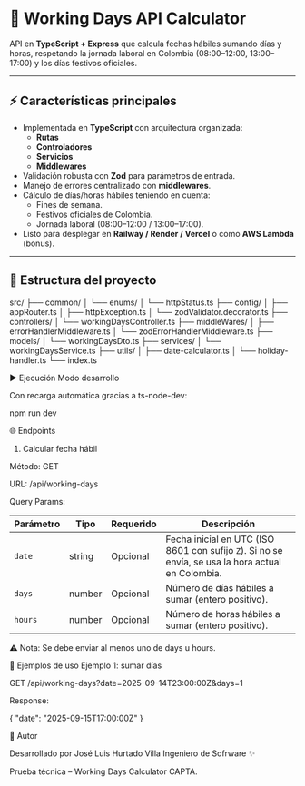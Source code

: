 # 📅 Working Days API Calculator

API en **TypeScript + Express** que calcula fechas hábiles sumando días y horas, respetando la jornada laboral en Colombia (08:00–12:00, 13:00–17:00) y los días festivos oficiales.

---

## ⚡️ Características principales

- Implementada en **TypeScript** con arquitectura organizada:
  - **Rutas**
  - **Controladores**
  - **Servicios**
  - **Middlewares**
- Validación robusta con **Zod** para parámetros de entrada.
- Manejo de errores centralizado con **middlewares**.
- Cálculo de días/horas hábiles teniendo en cuenta:
  - Fines de semana.
  - Festivos oficiales de Colombia.
  - Jornada laboral (08:00–12:00 / 13:00–17:00).
- Listo para desplegar en **Railway / Render / Vercel** o como **AWS Lambda** (bonus).

---

## 📂 Estructura del proyecto

src/
├── common/
│ └── enums/
│ └── httpStatus.ts
├── config/
│ ├── appRouter.ts
│ ├── httpException.ts
│ └── zodValidator.decorator.ts
├── controllers/
│ └── workingDaysController.ts
├── middleWares/
│ ├── errorHandlerMiddleware.ts
│ └── zodErrorHandlerMiddleware.ts
├── models/
│ └── workingDaysDto.ts
├── services/
│ └── workingDaysService.ts
├── utils/
│ ├── date-calculator.ts
│ └── holiday-handler.ts
└── index.ts

▶️ Ejecución
Modo desarrollo

Con recarga automática gracias a ts-node-dev:

npm run dev

🌐 Endpoints

1. Calcular fecha hábil

Método: GET

URL: /api/working-days

Query Params:

| Parámetro | Tipo   | Requerido | Descripción                                                                                        |
| --------- | ------ | --------- | -------------------------------------------------------------------------------------------------- |
| `date`    | string | Opcional  | Fecha inicial en UTC (ISO 8601 con sufijo `Z`). Si no se envía, se usa la hora actual en Colombia. |
| `days`    | number | Opcional  | Número de días hábiles a sumar (entero positivo).                                                  |
| `hours`   | number | Opcional  | Número de horas hábiles a sumar (entero positivo).                                                 |

⚠️ Nota: Se debe enviar al menos uno de days u hours.

📖 Ejemplos de uso
Ejemplo 1: sumar días

GET /api/working-days?date=2025-09-14T23:00:00Z&days=1

Response:

{
"date": "2025-09-15T17:00:00Z"
}

👤 Autor

Desarrollado por José Luis Hurtado Villa Ingeniero de Sofrware ✨

Prueba técnica – Working Days Calculator CAPTA.
